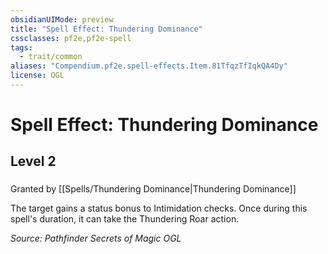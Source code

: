```yaml
---
obsidianUIMode: preview
title: "Spell Effect: Thundering Dominance"
cssclasses: pf2e,pf2e-spell
tags:
  - trait/common
aliases: "Compendium.pf2e.spell-effects.Item.81TfqzTfIqkQA4Dy"
license: OGL
---
```

# Spell Effect: Thundering Dominance
## Level 2
### 






Granted by [[Spells/Thundering Dominance|Thundering Dominance]]

The target gains a status bonus to Intimidation checks. Once during this spell's duration, it can take the Thundering Roar action.

*Source: Pathfinder Secrets of Magic*
*OGL*